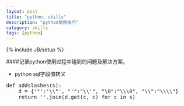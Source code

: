 ```yaml
---
layout: post
title: "python, skills"
description: "python使用技巧"
category: skills
tags: [python]
---
```

{% include JB/setup %}

####记录python使用过程中碰到的问题及解决方案。

* python sql字段值转义

<pre class="code prettyprint linenums">
def addslashes(s):
    d = {'"':'\\"', "'":"\\'", "\0":"\\\0", "\\":"\\\\"}
    return ''.join(d.get(c, c) for c in s)
</pre>